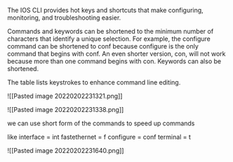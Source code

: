 The IOS CLI provides hot keys and shortcuts that make configuring, monitoring, and troubleshooting easier.

Commands and keywords can be shortened to the minimum number of characters that identify a unique selection. For example, the configure command can be shortened to conf because configure is the only command that begins with conf. An even shorter version, con, will not work because more than one command begins with con. Keywords can also be shortened.

The table lists keystrokes to enhance command line editing.


![[Pasted image 20220202231321.png]]

![[Pasted image 20220202231338.png]]

we can use short form of the commands to speed up commands

like 
interface = int
fastethernet = f
configure = conf
terminal = t

![[Pasted image 20220202231640.png]]


